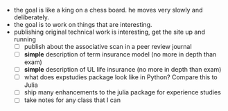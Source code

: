* the goal is like a king on a chess board. he moves very slowly and deliberately.
* the goal is to work on things that are interesting.
* publishing original technical work is interesting, get the site up and running
   * [ ] publish about the associative scan in a peer review journal
   * [ ] **simple** description of term insurance model (no more in depth than exam)
   * [ ] **simple** description of UL life insurance (no more in depth than exam)
   * [ ] what does expstudies package look like in Python? Compare this to Julia
   * [ ] ship many enhancements to the julia package for experience studies
   * [ ] take notes for any class that I can
